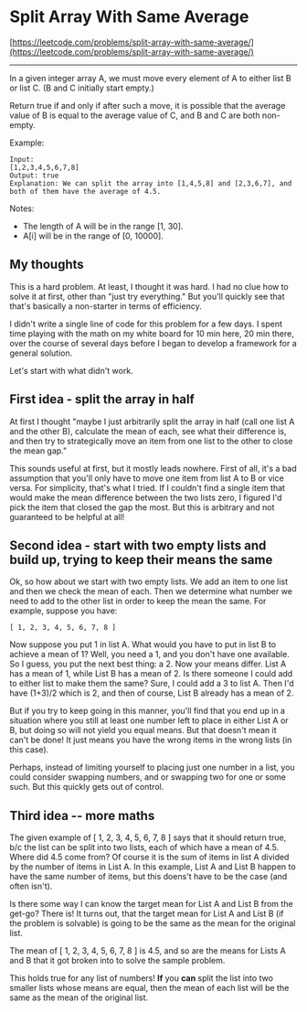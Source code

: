 # Split Array With Same Average

[https://leetcode.com/problems/split-array-with-same-average/](https://leetcode.com/problems/split-array-with-same-average/)

---
In a given integer array A, we must move every element of A to either list B or list C. (B and C initially start empty.)

Return true if and only if after such a move, it is possible that the average value of B is equal to the average value of C, and B and C are both non-empty.

Example:
```
Input: 
[1,2,3,4,5,6,7,8]
Output: true
Explanation: We can split the array into [1,4,5,8] and [2,3,6,7], and both of them have the average of 4.5.
```

Notes:
- The length of A will be in the range [1, 30].
-  A[i] will be in the range of [0, 10000].

## My thoughts

This is a hard problem.  At least, I thought it was hard.  I had no clue how to solve it at first, other than "just try everything."  But you'll quickly see that that's basically a non-starter in terms of efficiency.

I didn't write a single line of code for this problem for a few days.  I spent time playing with the math on my white board for 10 min here, 20 min there, over the course of several days before I began to develop a framework for a general solution.

Let's start with what didn't work.

## First idea - split the array in half

At first I thought "maybe I just arbitrarily split the array in half (call one list A and the other B), calculate the mean of each, see what their difference is, and then try to strategically move an item from one list to the other to close the mean gap."

This sounds useful at first, but it mostly leads nowhere.  First of all, it's a bad assumption that you'll only have to move one item from list A to B or vice versa.  For simplicity, that's what I tried.  If I couldn't find a single item that would make the mean difference between the two lists zero, I figured I'd pick the item that closed the gap the most.  But this is arbitrary and not guaranteed to be helpful at all!  

## Second idea - start with two empty lists and build up, trying to keep their means the same

Ok, so how about we start with two empty lists.  We add an item to one list and then we check the mean of each.  Then we determine what number we need to add to the other list in order to keep the mean the same.  For example, suppose you have:

```
[ 1, 2, 3, 4, 5, 6, 7, 8 ]
```

Now suppose you put 1 in list A.  What would you have to put in list B to achieve a mean of 1?  Well, you need a 1, and you don't have one available. So I guess, you put the next best thing: a 2.  Now your means differ.  List A has a mean of 1, while List B has a mean of 2.  Is there someone I could add to either list to make them the same?  Sure, I could add a 3 to list A.  Then I'd have (1+3)/2 which is 2, and then of course, List B already has a mean of 2.

But if you try to keep going in this manner, you'll find that you end up in a situation where you still at least one number left to place in either List A or B, but doing so will not yield you equal means.  But that doesn't mean it can't be done!  It just means you have the wrong items in the wrong lists (in this case).

Perhaps, instead of limiting yourself to placing just one number in a list, you could consider swapping numbers, and or swapping two for one or some such.  But this quickly gets out of control.

## Third idea -- more maths

The given example of [ 1, 2, 3, 4, 5, 6, 7, 8 ] says that it should return true, b/c the list can be split into two lists, each of which have a mean of 4.5.  Where did 4.5 come from?  Of course it is the sum of items in list A divided by the number of items in List A.  In this example, List A and List B happen to have the same number of items, but this doens't have to be the case (and often isn't).

Is there some way I can know the target mean for List A and List B from the get-go?  There is!  It turns out, that the target mean for List A and List B (if the problem is solvable) is going to be the same as the mean for the original list.

The mean of [ 1, 2, 3, 4, 5, 6, 7, 8 ] is 4.5, and so are the means for Lists A and B that it got broken into to solve the sample problem.

This holds true for any list of numbers!  **If** you **can** split the list into two smaller lists whose means are equal, then the mean of each list will be the same as the mean of the original list.

